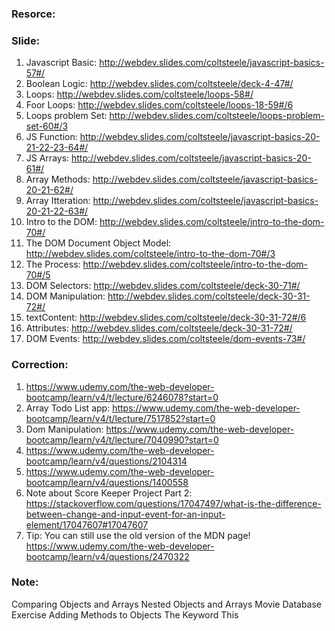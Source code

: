 ### Resorce:


### Slide:

1. Javascript Basic: http://webdev.slides.com/coltsteele/javascript-basics-57#/
2. Boolean Logic: http://webdev.slides.com/coltsteele/deck-4-47#/
3. Loops: http://webdev.slides.com/coltsteele/loops-58#/
4. Foor Loops: http://webdev.slides.com/coltsteele/loops-18-59#/6
5. Loops problem Set: http://webdev.slides.com/coltsteele/loops-problem-set-60#/3
6. JS Function: http://webdev.slides.com/coltsteele/javascript-basics-20-21-22-23-64#/
7. JS Arrays: http://webdev.slides.com/coltsteele/javascript-basics-20-61#/
8. Array Methods: http://webdev.slides.com/coltsteele/javascript-basics-20-21-62#/
9. Array Itteration: http://webdev.slides.com/coltsteele/javascript-basics-20-21-22-63#/
10. Intro to the DOM: http://webdev.slides.com/coltsteele/intro-to-the-dom-70#/
11. The DOM Document Object Model: http://webdev.slides.com/coltsteele/intro-to-the-dom-70#/3
12. The Process: http://webdev.slides.com/coltsteele/intro-to-the-dom-70#/5
13. DOM Selectors: http://webdev.slides.com/coltsteele/deck-30-71#/
14. DOM Manipulation: http://webdev.slides.com/coltsteele/deck-30-31-72#/
15. textContent: http://webdev.slides.com/coltsteele/deck-30-31-72#/6
16. Attributes: http://webdev.slides.com/coltsteele/deck-30-31-72#/
17. DOM Events: http://webdev.slides.com/coltsteele/dom-events-73#/


### Correction:

1. https://www.udemy.com/the-web-developer-bootcamp/learn/v4/t/lecture/6246078?start=0
2. Array Todo List app: https://www.udemy.com/the-web-developer-bootcamp/learn/v4/t/lecture/7517852?start=0
3. Dom Manipulation: https://www.udemy.com/the-web-developer-bootcamp/learn/v4/t/lecture/7040990?start=0
4. https://www.udemy.com/the-web-developer-bootcamp/learn/v4/questions/2104314
5. https://www.udemy.com/the-web-developer-bootcamp/learn/v4/questions/1400558
6. Note about Score Keeper Project Part 2: https://stackoverflow.com/questions/17047497/what-is-the-difference-between-change-and-input-event-for-an-input-element/17047607#17047607
7. Tip: You can still use the old version of the MDN page!
https://www.udemy.com/the-web-developer-bootcamp/learn/v4/questions/2470322

### Note: 

Comparing Objects and Arrays 
Nested Objects and Arrays
Movie Database Exercise 
Adding Methods to Objects 
The Keyword This 